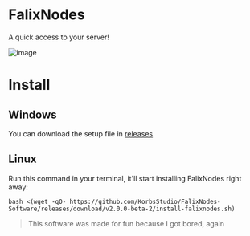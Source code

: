 # FalixNodes
A quick access to your server!

![image](https://falixnodes-software.github.io/website/src/images/preview.png)

# Install
## Windows
You can download the setup file in [releases](https://github.com/KorbsStudio/FalixNodes/releases)
## Linux
Run this command in your terminal, it'll start installing FalixNodes right away:
```
bash <(wget -qO- https://github.com/KorbsStudio/FalixNodes-Software/releases/download/v2.0.0-beta-2/install-falixnodes.sh)
```

> This software was made for fun because I got bored, again
